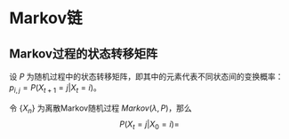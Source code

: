 # Markov链


## Markov过程的状态转移矩阵

设 $P$ 为随机过程中的状态转移矩阵，即其中的元素代表不同状态间的变换概率：$p_{i,j}=P(X_{t+1}=j|X_t=i)$。

令 $\{ X_n \}$ 为离散Markov随机过程 $Markov(\lambda,P)$，那么
$$P(X_t=j|X_0=i)=$$

